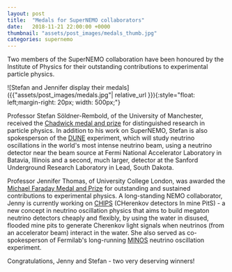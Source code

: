 ```yaml
---
layout: post
title:  "Medals for SuperNEMO collaborators"
date:   2018-11-21 22:00:00 +0000
thumbnail: "assets/post_images/medals_thumb.jpg"
categories: supernemo
---
```


Two members of the SuperNEMO collaboration have been honoured by the Institute of Physics for their outstanding contributions to experimental particle physics.

![Stefan and Jennifer display their medals]({{"assets/post_images/medals.jpg"| relative_url }}){:style="float: left;margin-right: 20px; width: 500px;"}

Professor Stefan Söldner-Rembold, of the University of Manchester, received the [Chadwick medal and prize](http://www.iop.org/about/awards/silver/chadwick/page_38526.html) for distinguished research in particle physics. In addition to his work on SuperNEMO, Stefan is also spokesperson of the [DUNE](http://www.dunescience.org) experiment, which will study neutrino oscillations in the world's most intense neutrino beam, using a neutrino detector near the beam source at Fermi National Accelerator Laboratory in Batavia, Illinois and a second, much larger, detector at the Sanford Underground Research Laboratory in Lead, South Dakota.

Professor Jennifer Thomas, of University College London, was awarded the [Michael Faraday Medal and Prize](http://www.iop.org/about/awards/gold/faraday/page_38445.html) for outstanding and sustained contributions to experimental physics. A long-standing NEMO collaborator, Jenny is currently working on [CHIPS](https://www.hep.ucl.ac.uk/chips/) (CHerenkov detectors In mine PitS) - a new concept in neutrino oscillation physics that aims to build megaton neutrino detectors cheaply and flexibly, by using the water in disused, flooded mine pits to generate Cherenkov light signals when neutrinos (from an accelerator beam) interact in the water. She also served as co-spokesperson of Fermilab's long-running [MINOS](https://www-numi.fnal.gov) neutrino oscillation experiment.

Congratulations, Jenny and Stefan - two very deserving winners!



